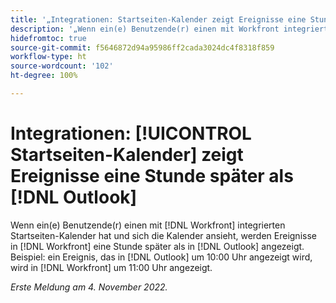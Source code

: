 ```yaml
---
title: '„Integrationen: Startseiten-Kalender zeigt Ereignisse eine Stunde später als Outlook“'
description: '„Wenn ein(e) Benutzende(r) einen mit Workfront integrierten Startseiten-Kalender hat und sich die Kalender ansieht, werden Ereignisse in Workfront eine Stunde später als in Outlook angezeigt. Beispiel: Ein Ereignis, das in Outlook um 10:00 Uhr angezeigt wird, wird in Workfront um 11:00 Uhr angezeigt.“'
hidefromtoc: true
source-git-commit: f5646872d94a95986ff2cada3024dc4f8318f859
workflow-type: ht
source-wordcount: '102'
ht-degree: 100%

---
```



# Integrationen: [!UICONTROL Startseiten-Kalender] zeigt Ereignisse eine Stunde später als [!DNL Outlook]

Wenn ein(e) Benutzende(r) einen mit [!DNL Workfront] integrierten Startseiten-Kalender hat und sich die Kalender ansieht, werden Ereignisse in [!DNL Workfront] eine Stunde später als in [!DNL Outlook] angezeigt. Beispiel: ein Ereignis, das in [!DNL Outlook] um 10:00 Uhr angezeigt wird, wird in [!DNL Workfront] um 11:00 Uhr angezeigt.

_Erste Meldung am 4. November 2022._

